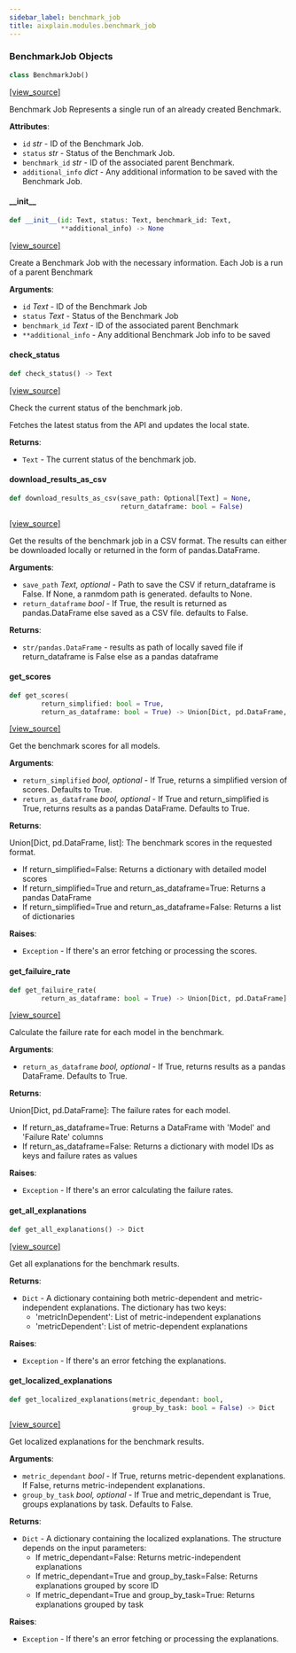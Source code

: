 ```yaml
---
sidebar_label: benchmark_job
title: aixplain.modules.benchmark_job
---
```


### BenchmarkJob Objects

```python
class BenchmarkJob()
```

[[view_source]](https://github.com/aixplain/aiXplain/blob/main/aixplain/modules/benchmark_job.py#L12)

Benchmark Job Represents a single run of an already created Benchmark.

**Attributes**:

- `id` _str_ - ID of the Benchmark Job.
- `status` _str_ - Status of the Benchmark Job.
- `benchmark_id` _str_ - ID of the associated parent Benchmark.
- `additional_info` _dict_ - Any additional information to be saved with the Benchmark Job.

#### \_\_init\_\_

```python
def __init__(id: Text, status: Text, benchmark_id: Text,
             **additional_info) -> None
```

[[view_source]](https://github.com/aixplain/aiXplain/blob/main/aixplain/modules/benchmark_job.py#L23)

Create a Benchmark Job with the necessary information. Each Job is a run of a parent Benchmark

**Arguments**:

- `id` _Text_ - ID of the Benchmark Job
- `status` _Text_ - Status of the Benchmark Job
- `benchmark_id` _Text_ - ID of the associated parent Benchmark
- `**additional_info` - Any additional Benchmark Job info to be saved

#### check\_status

```python
def check_status() -> Text
```

[[view_source]](https://github.com/aixplain/aiXplain/blob/main/aixplain/modules/benchmark_job.py#L81)

Check the current status of the benchmark job.

Fetches the latest status from the API and updates the local state.

**Returns**:

- `Text` - The current status of the benchmark job.

#### download\_results\_as\_csv

```python
def download_results_as_csv(save_path: Optional[Text] = None,
                            return_dataframe: bool = False)
```

[[view_source]](https://github.com/aixplain/aiXplain/blob/main/aixplain/modules/benchmark_job.py#L93)

Get the results of the benchmark job in a CSV format.
The results can either be downloaded locally or returned in the form of pandas.DataFrame.


**Arguments**:

- `save_path` _Text, optional_ - Path to save the CSV if return_dataframe is False. If None, a ranmdom path is generated. defaults to None.
- `return_dataframe` _bool_ - If True, the result is returned as pandas.DataFrame else saved as a CSV file. defaults to False.
  

**Returns**:

- `str/pandas.DataFrame` - results as path of locally saved file if return_dataframe is False else as a pandas dataframe

#### get\_scores

```python
def get_scores(
        return_simplified: bool = True,
        return_as_dataframe: bool = True) -> Union[Dict, pd.DataFrame, list]
```

[[view_source]](https://github.com/aixplain/aiXplain/blob/main/aixplain/modules/benchmark_job.py#L149)

Get the benchmark scores for all models.

**Arguments**:

- `return_simplified` _bool, optional_ - If True, returns a simplified version of scores.
  Defaults to True.
- `return_as_dataframe` _bool, optional_ - If True and return_simplified is True,
  returns results as a pandas DataFrame. Defaults to True.
  

**Returns**:

  Union[Dict, pd.DataFrame, list]: The benchmark scores in the requested format.
  - If return_simplified=False: Returns a dictionary with detailed model scores
  - If return_simplified=True and return_as_dataframe=True: Returns a pandas DataFrame
  - If return_simplified=True and return_as_dataframe=False: Returns a list of dictionaries
  

**Raises**:

- `Exception` - If there&#x27;s an error fetching or processing the scores.

#### get\_failuire\_rate

```python
def get_failuire_rate(
        return_as_dataframe: bool = True) -> Union[Dict, pd.DataFrame]
```

[[view_source]](https://github.com/aixplain/aiXplain/blob/main/aixplain/modules/benchmark_job.py#L197)

Calculate the failure rate for each model in the benchmark.

**Arguments**:

- `return_as_dataframe` _bool, optional_ - If True, returns results as a pandas DataFrame.
  Defaults to True.
  

**Returns**:

  Union[Dict, pd.DataFrame]: The failure rates for each model.
  - If return_as_dataframe=True: Returns a DataFrame with &#x27;Model&#x27; and &#x27;Failure Rate&#x27; columns
  - If return_as_dataframe=False: Returns a dictionary with model IDs as keys and failure rates as values
  

**Raises**:

- `Exception` - If there&#x27;s an error calculating the failure rates.

#### get\_all\_explanations

```python
def get_all_explanations() -> Dict
```

[[view_source]](https://github.com/aixplain/aiXplain/blob/main/aixplain/modules/benchmark_job.py#L236)

Get all explanations for the benchmark results.

**Returns**:

- `Dict` - A dictionary containing both metric-dependent and metric-independent explanations.
  The dictionary has two keys:
  - &#x27;metricInDependent&#x27;: List of metric-independent explanations
  - &#x27;metricDependent&#x27;: List of metric-dependent explanations
  

**Raises**:

- `Exception` - If there&#x27;s an error fetching the explanations.

#### get\_localized\_explanations

```python
def get_localized_explanations(metric_dependant: bool,
                               group_by_task: bool = False) -> Dict
```

[[view_source]](https://github.com/aixplain/aiXplain/blob/main/aixplain/modules/benchmark_job.py#L261)

Get localized explanations for the benchmark results.

**Arguments**:

- `metric_dependant` _bool_ - If True, returns metric-dependent explanations.
  If False, returns metric-independent explanations.
- `group_by_task` _bool, optional_ - If True and metric_dependant is True,
  groups explanations by task. Defaults to False.
  

**Returns**:

- `Dict` - A dictionary containing the localized explanations.
  The structure depends on the input parameters:
  - If metric_dependant=False: Returns metric-independent explanations
  - If metric_dependant=True and group_by_task=False: Returns explanations grouped by score ID
  - If metric_dependant=True and group_by_task=True: Returns explanations grouped by task
  

**Raises**:

- `Exception` - If there&#x27;s an error fetching or processing the explanations.

